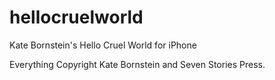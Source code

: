 hellocruelworld
===============

Kate Bornstein's Hello Cruel World for iPhone

Everything Copyright Kate Bornstein and Seven Stories Press.
